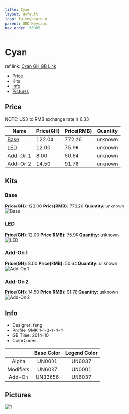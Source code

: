 ```yaml
---
title: Cyan
layout: default
icon: fa-keyboard-o
parent: GMK Keycaps
nav_order: 36005
---
```


# Cyan

ref link: [Cyan GH GB Link](https://geekhack.org/index.php?topic=63953.0)

* [Price](#price)
* [Kits](#kits)
* [Info](#info)
* [Pictures](#pictures)


## Price  
NOTE: USD to RMB exchange rate is 6.33

| Name          | Price(GH)    |  Price(RMB) | Quantity |
| ------------- | ------------ |  ---------- | -------- |
|[Base](#base)|122.00|772.26|unknown|
|[LED](#led)|12.00|75.96|unknown|
|[Add-On 1](#add-on-1)|8.00|50.64|unknown|
|[Add-On 2](#add-on-2)|14.50|91.78|unknown|


## Kits
### Base
**Price(GH):** 122.00    **Price(RMB):** 772.26    **Quantity:** unknown  
<img src="{{ 'assets/images/gmk-keycaps/cyan/kits_pics/base.png' | relative_url }}" alt="Base" class="image featured">

### LED
**Price(GH):** 12.00    **Price(RMB):** 75.96    **Quantity:** unknown  
<img src="{{ 'assets/images/gmk-keycaps/cyan/kits_pics/led.png' | relative_url }}" alt="LED" class="image featured">

### Add-On 1
**Price(GH):** 8.00    **Price(RMB):** 50.64    **Quantity:** unknown  
<img src="{{ 'assets/images/gmk-keycaps/cyan/kits_pics/add-on-1.png' | relative_url }}" alt="Add-On 1" class="image featured">

### Add-On 2
**Price(GH):** 14.50    **Price(RMB):** 91.78    **Quantity:** unknown  
<img src="{{ 'assets/images/gmk-keycaps/cyan/kits_pics/add-on-2.png' | relative_url }}" alt="Add-On 2" class="image featured">


## Info
* Designer: feng
* Profile: GMK 1-1-2-3-4-4
* GB Time: 2014-10
* ColorCodes:  

| |Base Color     | Legend Color
| :-------------: | :-------------: | :------------:
|Alpha|UN0001|UN6037
|Modifiers|UN6037|UN0001
|Add-On|UN33656|UN6037


## Pictures
<img src="{{ 'assets/images/gmk-keycaps/cyan/rendering_pics/1.jpg' | relative_url }}" alt="1" class="image featured">
